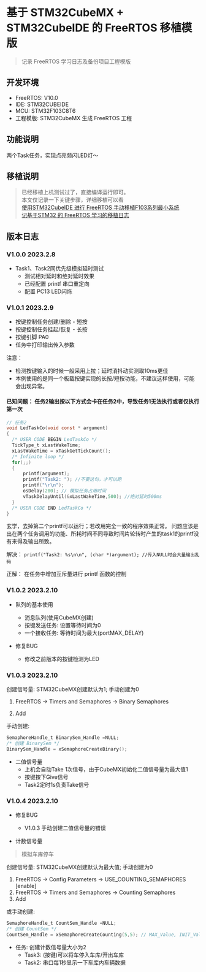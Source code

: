 # 基于 STM32CubeMX + STM32CubeIDE 的 FreeRTOS 移植模版

> 记录 FreeRTOS 学习日志及备份项目工程模版


## 开发环境

+ FreeRTOS: V10.0
+ IDE: STM32CUBEIDE
+ MCU: STM32F103C8T6
+ 工程模版: STM32CubeMX 生成 FreeRTOS 工程

## 功能说明

两个Task任务，实现点亮频闪LED灯～


## 移植说明

> 已经移植上机测试过了，直接编译运行即可。  
> 本文仅记录一下关键步骤，详细移植可以看  
> [使用STM32CubeIDE 进行 FreeRTOS 手动移植F103系列最小系统](https://suroy.cn/embeded/use-stmcubeide-for-freertos-manual-migration-of-f103-series-minimum-system.html)  
> [记基于STM32 的 FreeRTOS 学习的移植日志](https://suroy.cn/embeded/record-the-migration-log-of-freertos-learning-based-on-stm32.html)

## 版本日志

### V1.0.0 2023.2.8

+ Task1、Task2同优先级模拟延时测试
  + 测试相对延时和绝对延时效果  
  + 已经配置 printf 串口重定向
  + 配置 PC13 LED闪烁


### V1.0.1 2023.2.9

+ 按键控制任务创建/删除 - 短按
+ 按键控制任务挂起/恢复 - 长按
+ 按键引脚 PA0
+ 任务中打印输出传入参数

注意： 
+ 检测按键输入的时候一般采用上拉；延时消抖动实测取10ms更佳
+ 本例使用的是同一个板载按键实现的长按/短按功能，不建议这样使用，可能会出现异常。


#### 已知问题： 任务2输出按以下方式会卡在任务2中，导致任务1无法执行或者仅执行第一次

```c
// 任务2
void LedTaskCo(void const * argument)
{
  /* USER CODE BEGIN LedTaskCo */
  TickType_t xLastWakeTime;
  xLastWakeTime = xTaskGetTickCount();
  /* Infinite loop */
  for(;;)
  {
	  printf(argument);
	  printf("Task2: "); //不要这句，才可以跑
	  printf("\r\n");
	  osDelay(200); // 模拟任务占用时间
	  vTaskDelayUntil(&xLastWakeTime,500); //绝对延时500ms
  }
  /* USER CODE END LedTaskCo */
}
```

玄学，去掉第二个printf可以运行；若改用完全一致的程序效果正常。
问题应该是出在两个任务调用的功能、所耗时间不同导致时间片轮转时产生的task1的printf没有来得及输出所致。

解决： `printf("Task2: %s\n\n", (char *)argument); //传入NULL时会大量输出乱码`

正解： 在任务中增加互斥量进行 printf 函数的控制


### V1.0.2 2023.2.10

+ 队列的基本使用
  + 消息队列(使用CubeMX创建)
  + 按键发送任务: 设置等待时间为0
  + 一个接收任务: 等待时间为最大(portMAX_DELAY)

+ 修复BUG
  + 修改之前版本的按键检测为LED


### V1.0.3 2023.2.10

创建信号量: STM32CubeMX创建默认为1; 手动创建为0

1. FreeRTOS -> Timers and Semaphores -> Binary Semaphores

2. Add

手动创建:

```c
SemaphoreHandle_t BinarySem_Handle =NULL;
/* 创建 BinarySem */
BinarySem_Handle = xSemaphoreCreateBinary();
```

+ 二值信号量
  + 上机会自动Take 1次信号，由于CubeMX初始化二值信号量为最大值1
  + 按键按下Give信号
  + Task2定时1s负责Take信号


### V1.0.4 2023.2.10


+ 修复BUG
  + V1.0.3 手动创建二值信号量的错误

+ 计数信号量

> 模拟车库停车

创建信号量: STM32CubeMX创建默认为最大值; 手动创建为0
1. FreeRTOS -> Config Parameters -> USE_COUNTING_SEMAPHORES [enable]
2. FreeRTOS -> Timers and Semaphores -> Counting Semaphores
3. Add


或手动创建: 

```c
SemaphoreHandle_t CountSem_Handle =NULL;
/* 创建 CountSem */
CountSem_Handle = xSemaphoreCreateCounting(5,5); // MAX_Value, INIT_Value
```

+ 任务: 创建计数信号量大小为2 
  + Task3: (按键)可以将车停入车库/开出车库
  + Task2: 串口每1秒显示一下车库内车辆数据
